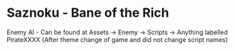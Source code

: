 # Saznoku - Bane of the Rich

Enemy AI - Can be found at Assets -> Enemy -> Scripts -> Anything labelled PirateXXXX (After theme change of game and did not change script names)
